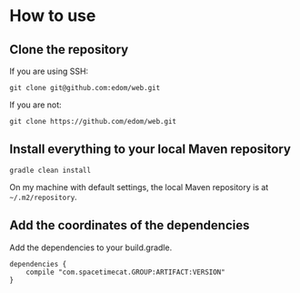 # How to use

## Clone the repository

If you are using SSH:

```
git clone git@github.com:edom/web.git
```

If you are not:

```
git clone https://github.com/edom/web.git
```

## Install everything to your local Maven repository

```
gradle clean install
```

On my machine with default settings,
the local Maven repository is at `~/.m2/repository`.

## Add the coordinates of the dependencies

Add the dependencies to your build.gradle.

```
dependencies {
    compile "com.spacetimecat.GROUP:ARTIFACT:VERSION"
}
```
